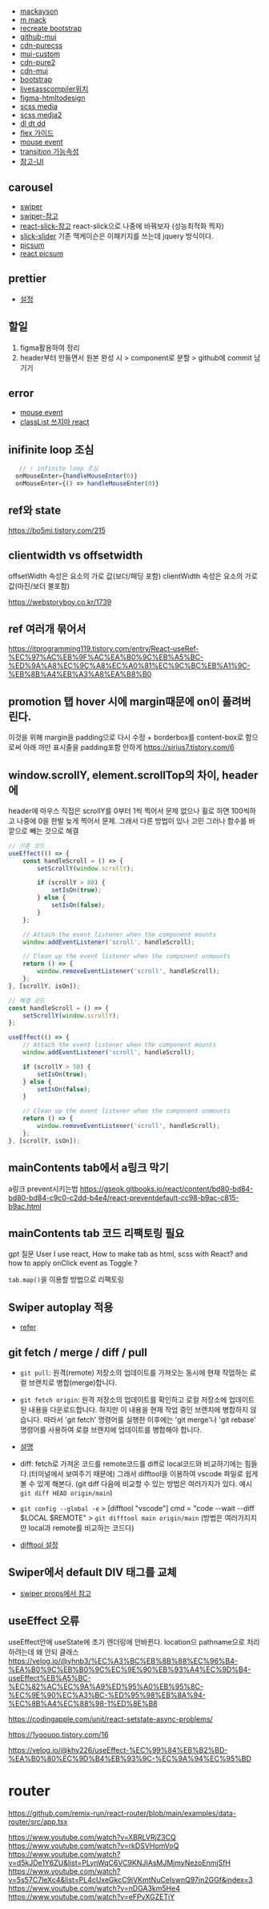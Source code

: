 #

- [mackayson](https://www.mckayson.com/)
- [m mack](https://m.mckayson.com/)
- [recreate bootstrap](https://www.youtube.com/watch?v=TFxQ05_t0MQ)
- [github-mui](https://github.com/mui/material-ui/blob/master/docs/pages/base-ui/react-button/%5BdocsTab%5D/index.js)
- [cdn-purecss](https://cdnjs.com/libraries/pure)
- [mui-custom](https://www.youtube.com/watch?v=HsdjivqQ7BA)
- [cdn-pure2](https://cdnjs.cloudflare.com/ajax/libs/pure/3.0.0/grids-responsive.css)
- [cdn-mui](https://unpkg.com/@mui/material@5.15.6/umd/material-ui.development.js)
- [bootstrap](https://getbootstrap.com/)
- [livesasscompiler위치](https://wazacs.tistory.com/45)
- [figma-htmltodesign](https://www.youtube.com/watch?v=7dltJBH14g8)
- [scss media](https://chaewonkong.github.io/posts/scss-media-query.html)
- [scss media2](https://eunhee-programming.tistory.com/178)
- [dl dt dd](https://aoa.gitbook.io/skymimo/aoa-2019/tips-2/dl-dt-dd-.)
- [flex 가이드](https://www.heropy.dev/p/Ha29GI)
- [mouse event](https://react.dev/reference/react-dom/components/common#handling-mouse-events)
- [transition 가능속성](https://guiyomi.tistory.com/131)
- [참고-UI](https://codepen.io/kimyangsun/pen/RwNByrY)

## carousel

- [swiper](https://swiperjs.com/react)
- [swiper-참고](https://xionwcfm.tistory.com/331)
- [react-slick-참고](https://velog.io/@cookncoding/React-slick%EC%97%90-styled-components-%EC%A0%81%EC%9A%A9%ED%95%98%EA%B8%B0)
  react-slick으로 나중에 바꿔보자 (성능최적화 찍자)
- [slick-slider](https://www.npmjs.com/package/slick-slider)
  기존 맥케이슨은 이패키지를 쓰는데 jquery 방식이다.
- [picsum](https://picsum.photos/)
- [react picsum](https://classic.yarnpkg.com/en/package/react-lorem-picsum)

## prettier
- [설정](https://joshua1988.github.io/vue-camp/format/prettier.html#husky%E1%84%85%E1%85%B3%E1%86%AF-%E1%84%89%E1%85%A1%E1%84%8B%E1%85%AD%E1%86%BC%E1%84%92%E1%85%A1%E1%84%8B%E1%85%A7-commit-%E1%84%8C%E1%85%A5%E1%86%AB%E1%84%8B%E1%85%A6-prettier-%E1%84%8C%E1%85%A5%E1%86%AB%E1%84%8E%E1%85%A6-%E1%84%91%E1%85%A1%E1%84%8B%E1%85%B5%E1%86%AF%E1%84%8B%E1%85%A6-%E1%84%8C%E1%85%A5%E1%86%A8%E1%84%8B%E1%85%AD%E1%86%BC%E1%84%92%E1%85%A1%E1%84%80%E1%85%B5)

## 할일

1. figma활용하여 정리
2. header부터 만들면서 원본 완성 시 > component로 분할 > github에 commit 남기기

## error

- [mouse event](https://velog.io/@rimo09/%EB%A7%88%EC%9A%B0%EC%8A%A4-%EC%9D%B4%EB%B2%A4%ED%8A%B8-%EC%A0%95%EB%B3%B5)
- [classList 쓰지마 react](https://sylagape1231.tistory.com/59)

## inifinite loop 조심
```jsx
   // ! infinite loop 조심
  onMouseEnter={handleMouseEnter(0)}
  onMouseEnter={() => handleMouseEnter(0)}
```

## ref와 state
https://bo5mi.tistory.com/215

## clientwidth vs offsetwidth
offsetWidth 속성은 요소의 가로 값(보더/패딩 포함) 
clientWidth 속성은 요소의 가로 값(마진/보더 불포함)

https://webstoryboy.co.kr/1739

## ref 여러개 묶어서
https://itprogramming119.tistory.com/entry/React-useRef-%EC%97%AC%EB%9F%AC%EA%B0%9C%EB%A5%BC-%ED%9A%A8%EC%9C%A8%EC%A0%81%EC%9C%BC%EB%A1%9C-%EB%8B%A4%EB%A3%A8%EA%B8%B0

## promotion 탭 hover 시에 margin때문에 on이 풀려버린다.
이것을 위해 margin을 padding으로 다시 수정 + borderbox를 content-box로 함으로써 아래 까만 표시줄을 padding포함 안하게
https://sirius7.tistory.com/6

## window.scrollY, element.scrollTop의 차이, header에 
header에 마우스 직접은 scrollY를 0부터 1씩 찍어서 문제 없으나
휠로 하면 100씩하고 나중에 0을 한발 늦게 찍어서 문제. 그래서 다른 방법이 있나 고민
그러나 함수를 바깥으로 빼는 것으로 해결

```jsx
// 기존 코드
useEffect(() => {
    const handleScroll = () => {
        setScrollY(window.scrollY);

        if (scrollY > 80) {
            setIsOn(true);
        } else {
            setIsOn(false);
        }
    };

    // Attach the event listener when the component mounts
    window.addEventListener('scroll', handleScroll);

    // Clean up the event listener when the component unmounts
    return () => {
        window.removeEventListener('scroll', handleScroll);
    };
}, [scrollY, isOn]);

// 해결 코드
const handleScroll = () => {
    setScrollY(window.scrollY);
};

useEffect(() => {
    // Attach the event listener when the component mounts
    window.addEventListener('scroll', handleScroll);

    if (scrollY > 50) {
        setIsOn(true);
    } else {
        setIsOn(false);
    }

    // Clean up the event listener when the component unmounts
    return () => {
        window.removeEventListener('scroll', handleScroll);
    };
}, [scrollY, isOn]);
```

## mainContents tab에서 a링크 막기
a링크 prevent시키는법
https://gseok.gitbooks.io/react/content/bd80-bd84-bd80-bd84-c9c0-c2dd-b4e4/react-preventdefault-cc98-b9ac-c815-b9ac.html

## mainContents tab 코드 리팩토링 필요

gpt 질문 
User
I use react, 
How to make tab as html, scss with React?
and how to apply onClick event as Toggle ?

`tab.map()`을 이용할 방법으로 리팩토링

## Swiper autoplay 적용
- [refer](https://codesandbox.io/p/devbox/swiper-react-autoplay-pdrc53?file=%2Fsrc%2FApp.jsx%3A29%2C19-29%2C27)

## git fetch / merge / diff / pull
- `git pull`:  원격(remote) 저장소의 업데이트를 가져오는 동시에 현재 작업하는 로컬 브랜치로 병합(merge)합니다.
- `git fetch origin`: 원격 저장소의 업데이트를 확인하고 로컬 저장소에 업데이트된 내용을 다운로드합니다. 하지만 이 내용을 현재 작업 중인 브랜치에 병합하지 않습니다. 따라서 'git fetch' 명령어를 실행한 이후에는 'git merge'나 'git rebase' 명령어를 사용하여 로컬 브랜치에 업데이트를 병합해야 합니다.
- [설명](https://kotlinworld.com/277)

- diff: fetch로 가져온 코드를 remote코드를 diff로 local코드와 비교하기에는 힘들다.(터미널에서 보여주기 때문에) 그래서 difftool을 이용하여 vscode 파일로 쉽게볼 수 있게 해본다.
(git diff 다음에 비교할 수 있는 방법은 여러가지가 있다. 예시 `git diff HEAD origin/main`)
- `git config --global -e` > [difftool "vscode"] cmd = "code --wait --diff $LOCAL $REMOTE" > `git difftool main origin/main` (방법은 여러가지지만 local과 remote를 비교하는 코드다)
- [difftool 설정](https://velog.io/@jaeyoung9849/Git-diff-vn9bi3g1)

## Swiper에서 default DIV 태그를 교체
- [swiper props에서 참고](https://swiperjs.com/react)

## useEffect 오류
useEffect안에 useState에 초기 렌더링에 안바뀐다.
location으 pathname으로 처리하려는데 왜 안되 클래스
https://velog.io/@yhnb3/%EC%A3%BC%EB%8B%88%EC%96%B4-%EA%B0%9C%EB%B0%9C%EC%9E%90%EB%93%A4%EC%9D%B4-useEffect%EB%A5%BC-%EC%82%AC%EC%9A%A9%ED%95%A0%EB%95%8C-%EC%9E%90%EC%A3%BC-%ED%95%98%EB%8A%94-%EC%8B%A4%EC%88%98-1%ED%8E%B8

https://codingapple.com/unit/react-setstate-async-problems/

https://1yoouoo.tistory.com/16

https://velog.io/@khy226/useEffect-%EC%99%84%EB%B2%BD-%EA%B0%80%EC%9D%B4%EB%93%9C-%EC%9A%94%EC%95%BD


# router
https://github.com/remix-run/react-router/blob/main/examples/data-router/src/app.tsx

https://www.youtube.com/watch?v=XBRLVRjZ3CQ
https://www.youtube.com/watch?v=rkDSVHomVoQ
https://www.youtube.com/watch?v=d5kJDe1Y6ZU&list=PLynWqC6VC9KNJIAsMJMjmyNezoEnmjSfH
https://www.youtube.com/watch?v=5s57C7leXc4&list=PL4cUxeGkcC9iVKmtNuCeIswnQ97in2GGf&index=3
https://www.youtube.com/watch?v=nDGA3km5He4
https://www.youtube.com/watch?v=eFPvXGZETiY